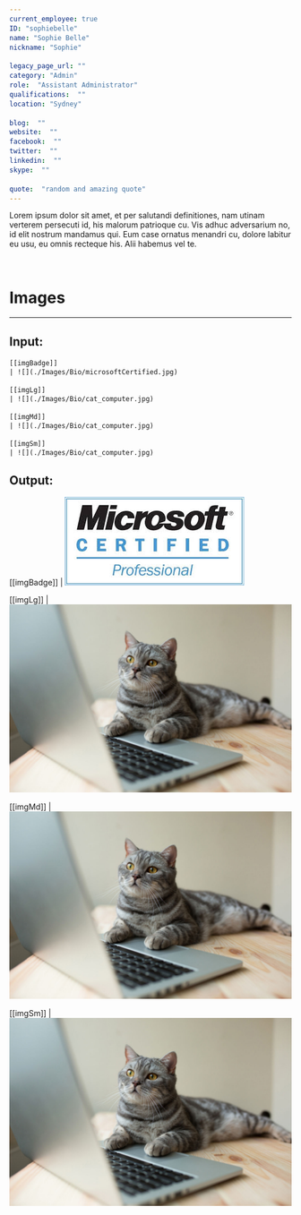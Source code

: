 ```yaml
---
current_employee: true
ID: "sophiebelle"
name: "Sophie Belle"
nickname: "Sophie"

legacy_page_url: ""
category: "Admin"
role:  "Assistant Administrator"
qualifications:  ""
location: "Sydney"

blog:  ""
website:  ""
facebook:  ""
twitter:  ""
linkedin:  ""
skype:  ""

quote:  "random and amazing quote"
---
```


Lorem ipsum dolor sit amet, et per salutandi definitiones, nam utinam verterem persecuti id, his malorum patrioque cu. Vis adhuc adversarium no, id elit nostrum mandamus qui. Eum case ornatus menandri cu, dolore labitur eu usu, eu omnis recteque his. Alii habemus vel te.

&nbsp;

# Images
---

## Input:
```
[[imgBadge]]
| ![](./Images/Bio/microsoftCertified.jpg)  

[[imgLg]]
| ![](./Images/Bio/cat_computer.jpg)

[[imgMd]]
| ![](./Images/Bio/cat_computer.jpg)

[[imgSm]]
| ![](./Images/Bio/cat_computer.jpg)
```

## Output:
[[imgBadge]]
| ![](./Images/Bio/microsoftCertified.jpg)  

[[imgLg]]
| ![](./Images/Bio/cat_computer.jpg)

[[imgMd]]
| ![](./Images/Bio/cat_computer.jpg)

[[imgSm]]
| ![](./Images/Bio/cat_computer.jpg)
